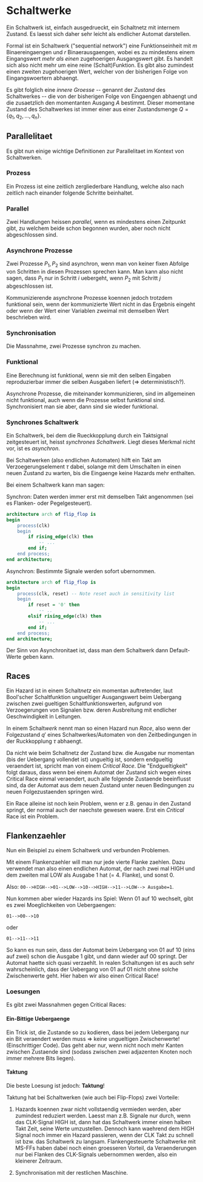 # Schaltwerke

Ein Schaltwerk ist, einfach ausgedrueckt, ein Schaltnetz mit internem
Zustand. Es laesst sich daher sehr leicht als endlicher Automat darstellen.

Formal ist ein Schaltwerk ("sequential network") eine Funktionseinheit mit $m$
Binaereingaengen und $r$ Binaerausgaengen, wobei es zu mindestens einem
Eingangswert *mehr als einen* zugehoerigen Ausgangswert gibt. Es handelt sich
also nicht mehr um eine reine (Schalt)Funktion. Es gibt also zumindest einen
zweiten zugehoerigen Wert, welcher von der bisherigen Folge von Eingangswoertern
abhaengt.

Es gibt folglich eine *innere Groesse* -- genannt der *Zustand* des
Schaltwerkes -- die von der bisherigen Folge von Eingaengen abhaengt und die
zusaetzlich den momentanten Ausgang $A$ bestimmt. Dieser momentane Zustand des
Schaltwerkes ist immer einer aus einer Zustandsmenge $Q = \{q_1, q_2, ...,
q_n\}$.

## Parallelitaet

Es gibt nun einige wichtige Definitionen zur Parallelitaet im Kontext von
Schaltwerken.

### Prozess

Ein Prozess ist eine zeitlich zergliederbare Handlung, welche also nach
zeitlich nach einander folgende Schritte beinhaltet.

### Parallel

Zwei Handlungen heissen *parallel*, wenn es mindestens einen Zeitpunkt
gibt, zu welchem beide schon begonnen wurden, aber noch nicht abgeschlossen
sind.

### Asynchrone Prozesse

Zwei Prozesse $P_1, P_2$ sind asynchron, wenn man von
keiner fixen Abfolge von Schritten in diesen Prozessen sprechen kann. Man kann
also nicht sagen, dass $P_1$ nur in Schritt $i$ uebergeht, wenn $P_2$ mit
Schritt $j$ abgeschlossen ist.

Kommunizierende asynchrone Prozesse koennen jedoch trotzdem funktional sein,
wenn der kommunizierte Wert nicht in das Ergebnis eingeht oder wenn der Wert
einer Variablen zweimal mit demselben Wert beschrieben wird.

### Synchronisation

Die Massnahme, zwei Prozesse synchron zu machen.

### Funktional

Eine Berechnung ist funktional, wenn sie mit den selben Eingaben
reproduzierbar immer die selben Ausgaben liefert (=> deterministisch?).

Asynchrone Prozesse, die miteinander kommunizieren, sind im allgemeinen nicht
funktional, auch wenn die Prozesse selbst funktional sind. Synchronisiert man
sie aber, dann sind sie wieder funktional.

### Synchrones Schaltwerk

Ein Schaltwerk, bei dem die Rueckkopplung durch ein Taktsignal zeitgesteuert
ist, heisst *synchrones Schaltwerk*. Liegt dieses Merkmal nicht vor, ist es
*asynchron*.

Bei Schaltwerken (also endlichen Automaten) hilft ein Takt am
Verzoegerungselement $\tau$ dabei, solange mit dem Umschalten in einen neuen
Zustand zu warten, bis die Eingaenge keine Hazards mehr enthalten.

Bei einem Schaltwerk kann man sagen:

Synchron: Daten werden immer erst mit demselben Takt angenommen (sei es Flanken-
oder Pegelgesteuert).

```vhdl
architecture arch of flip_flop is
begin
	process(clk)
	begin
		if rising_edge(clk) then
			-- ...
		end if;
	end process;
end architecture;
```

Asynchron: Bestimmte Signale werden sofort ubernommen.

```vhdl
architecture arch of flip_flop is
begin
	process(clk, reset) -- Note reset auch in sensitivity list
	begin
		if reset = '0' then
			-- ..
		elsif rising_edge(clk) then
			-- ...
		end if;
	end process;
end architecture;
```

Der Sinn von Asynchronitaet ist, dass man dem Schaltwerk dann Default-Werte
geben kann.

## Races

Ein Hazard ist in einem Schalt*netz* ein momentan auftretender, laut Bool'scher
Schaltfunktion ungueltiger Ausgangswert beim Uebergang zwischen zwei gueltigen
Schaltfunktionswerten, aufgrund von Verzoegerungen von Signalen bzw. deren
Ausbreitung mit endlicher Geschwindigkeit in Leitungen.

In einem Schalt*werk* nennt man so einen Hazard nun *Race*, also wenn der
Folgezustand $q'$ eines Schaltwerkes/Automaten von den Zeitbedingungen in der
Ruckkopplung $\tau$ abhaengt.

Da nicht wie beim Schaltnetz der Zustand bzw. die Ausgabe nur momentan (bis der
Uebergang vollendet ist) ungueltig ist, sondern endgueltig veraendert ist,
spricht man von einem *Critical Race*. Die "Endgueltigkeit" folgt daraus, dass
wenn bei einem Automat der Zustand sich wegen eines Critical Race einmal
veraendert, auch alle folgende Zustaende beeinflusst sind, da der Automat aus
dem neuen Zustand unter neuen Bedingungen zu neuen Folgezustaenden springen
wird.

Ein Race alleine ist noch kein Problem, wenn er z.B. genau in den Zustand
springt, der normal auch der naechste gewesen waere. Erst ein *Critical* Race
ist ein Problem.

## Flankenzaehler

Nun ein Beispiel zu einem Schaltwerk und verbunden Problemen.

Mit einem Flankenzaehler will man nur jede vierte Flanke zaehlen. Dazu verwendet
man also einen endlichen Automat, der nach zwei mal HIGH und dem zweiten mal LOW
als Ausgabe $1$ hat (= 4. Flanke), und sonst $0$.

Also: `00-->HIGH-->01-->LOW-->10-->HIGH-->11-->LOW--> Ausgabe=1`.

Nun kommen aber wieder Hazards ins Spiel: Wenn $01$ auf $10$ wechselt, gibt es
zwei Moeglichkeiten von Uebergaengen:

`01-->00-->10`

oder

`01-->11-->11`

So kann es nun sein, dass der Automat beim Uebergang von $01$ auf $10$ (eins auf
zwei) schon die Ausgabe $1$ gibt, und dann wieder auf $00$ springt. Der Automat
haette sich quasi verzaehlt. In realen Schaltungen ist es auch sehr
wahrscheinlich, dass der Uebergang von $01$ auf $01$ nicht ohne solche
Zwischenwerte geht. Hier haben wir also einen Critical Race!

### Loesungen

Es gibt zwei Massnahmen gegen Critical Races:

#### Ein-Bittige Uebergaenge

Ein Trick ist, die Zustande so zu kodieren, dass bei jedem Uebergang nur ein Bit
veraendert werden muss $\Rightarrow$ keine ungueltigen Zwischenwerte!
(Einschrittiger Code). Das geht aber nur, wenn nicht noch mehr Kanten zwischen
Zustaende sind (sodass zwischen zwei adjazenten Knoten noch immer mehrere Bits
liegen).

#### Taktung

Die beste Loesung ist jedoch: __Taktung__!

Taktung hat bei Schaltwerken (wie auch bei Flip-Flops) zwei Vorteile:

1. Hazards koennen zwar nicht vollstaendig vermieden werden, aber zumindest
   reduziert werden. Laesst man z.B. Signale nur durch, wenn das CLK-Signal HIGH
   ist, dann hat das Schaltwerk immer einen halben Takt Zeit, seine Werte
   umzustellen. Dennoch kann waehrend dem HIGH Signal noch immer ein Hazard
   passieren, wenn der CLK Takt zu schnell ist bzw. das Schaltwerk zu langsam.
   Flankengesteuerte Schaltwerke mit MS-FFs haben dabei noch einen groesseren
   Vorteil, da Veraenderungen nur bei Flanken des CLK-Signals uebernommen
   werden, also ein kleinerer Zeitraum.

2. Synchronisation mit der restlichen Maschine.
